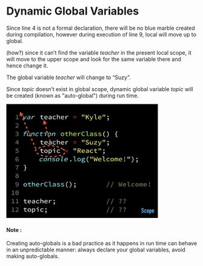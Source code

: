 # Dynamic Global Variables


Since line 4 is not a formal declaration, there will be no blue marble created during compilation,
however during execution of line 9, local will move up to global.

(how?) since it can’t find the variable _teacher_ in the present local scope, it will move to the upper scope and look for the same variable there and hence change it.

The global variable _teacher_ will change to “Suzy”.

Since _topic_ doesn’t exist in global scope, dynamic global variable _topic_ will be created (known as "auto-global") during run time.

<img src="deepimages/2.jpeg" width="400px" height="300px">

#### Note :
Creating auto-globals is a bad practice as it happens in run time can behave in an unpredictable manner: always declare your global variables, avoid making auto-globals.




